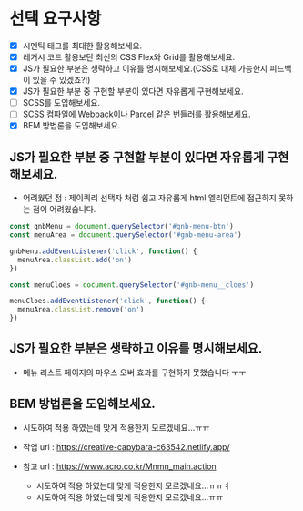 # 선택 요구사항
- [x] 시멘틱 태그를 최대한 활용해보세요.
- [x] 레거시 코드 활용보단 최신의 CSS Flex와 Grid를 활용해보세요.
- [x] JS가 필요한 부분은 생략하고 이유를 명시해보세요.(CSS로 대체 가능한지 피드백이 있을 수 있겠죠?!)
- [x] JS가 필요한 부분 중 구현할 부분이 있다면 자유롭게 구현해보세요.
- [ ] SCSS를 도입해보세요.
- [ ] SCSS 컴파일에 Webpack이나 Parcel 같은 번들러를 활용해보세요.
- [x] BEM 방법론을 도입해보세요.

## JS가 필요한 부분 중 구현할 부분이 있다면 자유롭게 구현해보세요.

  - 어려웠던 점 : 제이쿼리 선택자 처럼 쉽고 자유롭게 html 엘리먼트에 접근하지 못하는 점이 어려웠습니다.

```js
const gnbMenu = document.querySelector('#gnb-menu-btn')
const menuArea = document.querySelector('#gnb-menu-area')

gnbMenu.addEventListener('click', function() {
  menuArea.classList.add('on')
})

const menuCloes = document.querySelector('#gnb-menu__cloes')

menuCloes.addEventListener('click', function() {
  menuArea.classList.remove('on')
})
```

## JS가 필요한 부분은 생략하고 이유를 명시해보세요.

  - 메뉴 리스트 페이지의 마우스 오버 효과를 구현하지 못했습니다 ㅜㅜ

## BEM 방법론을 도입해보세요.

  - 시도하여 적용 하였는데 맞게 적용한지 모르겠네요...ㅠㅠ

- 작업 url : https://creative-capybara-c63542.netlify.app/
- 참고 url : https://www.acro.co.kr/Mnmn_main.action
  - 시도하여 적용 하였는데 맞게 적용한지 모르겠네요...ㅠㅠㅕ
  - 시도하여 적용 하였는데 맞게 적용한지 모르겠네요...ㅠㅠ
